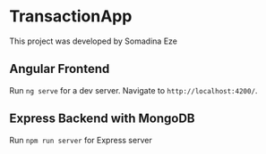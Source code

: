 # TransactionApp
This project was developed by Somadina Eze

## Angular Frontend
Run `ng serve` for a dev server. Navigate to `http://localhost:4200/`. 

## Express Backend with MongoDB
Run `npm run server` for Express server



